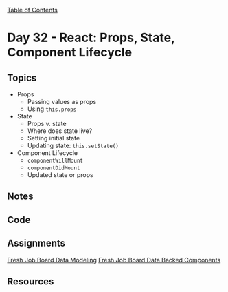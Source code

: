 [Table of Contents](/README.md)

# Day 32 - React: Props, State, Component Lifecycle

## Topics
* Props
  * Passing values as props
  * Using `this.props`
* State
  * Props v. state
  * Where does state live?
  * Setting initial state
  * Updating state: `this.setState()`
* Component Lifecycle
  * `componentWillMount`
  * `componentDidMount`
  * Updated state or props

## Notes
<!-- More detailed notes from class, including whiteboard photos etc -->

## Code
<!-- Make sure to update the XX in the folder name if you uncomment this block-->
<!-- [Code we wrote in class today](https://github.com/TIY-Austin-Front-End-Engineering/Curriculum/tree/master/notes/day-32/code) -->

## Assignments
[Fresh Job Board Data Modeling](https://online.theironyard.com/library/paths/115/units/1130/assignments/1836)
[Fresh Job Board Data Backed Components](https://online.theironyard.com/library/paths/115/units/1130/assignments/1837)

## Resources
